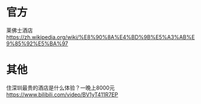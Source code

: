 
# 官方

莱佛士酒店 https://zh.wikipedia.org/wiki/%E8%90%8A%E4%BD%9B%E5%A3%AB%E9%85%92%E5%BA%97

# 其他

住深圳最贵的酒店是什么体验？一晚上8000元 https://www.bilibili.com/video/BV1yT411R7EP
